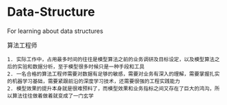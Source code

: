# Data-Structure
For learning about data structures

算法工程师

    1. 实际工作中，占用最多时间的往往是模型算法之前的业务调研及目标设定，以及模型算法之后的实验和数据分析，至于模型很多时候只是一种手段和工具
    2. 一名合格的算法工程师需要对数据有足够的敏感，需要对业务有深入的理解，需要掌握扎实的机器学习基础，需要紧跟前沿的深度学习技术，还需要很强的工程实践能力
    2. 模型效果的提升本身就是很难预料了，而模型效果和业务指标之间又存在了巨大的鸿沟，所以算法往往做着做着就变成了一门玄学
